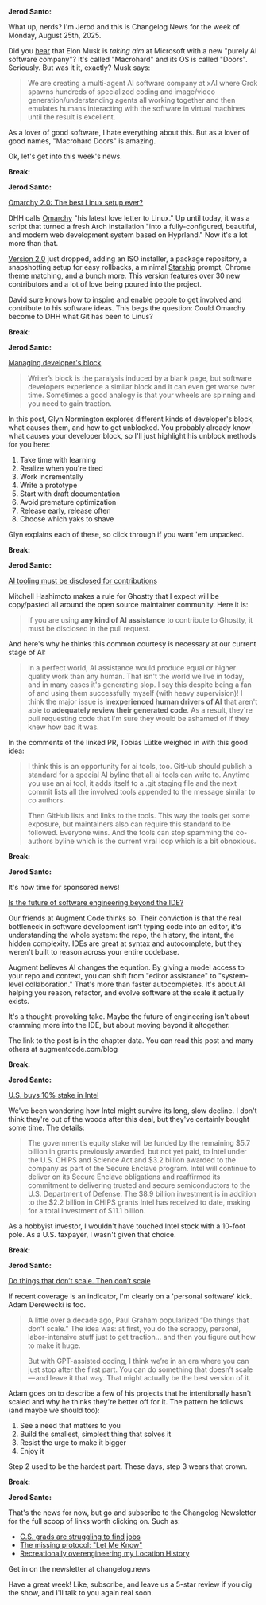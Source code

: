 **Jerod Santo:**

What up, nerds? I'm Jerod and this is Changelog News for the week of Monday, August 25th, 2025.

Did you [hear](https://www.teslarati.com/elon-musk-targets-bill-gates-microsoft-new-ai-venture-macrohard/) that Elon Musk is *taking aim* at Microsoft with a new "purely AI software company"? It's called "Macrohard" and its OS is called "Doors". Seriously. But was it it, exactly? Musk says:

> We are creating a multi-agent AI software company at xAI where Grok spawns hundreds of specialized coding and image/video generation/understanding agents all working together and then emulates humans interacting with the software in virtual machines until the result is excellent.

As a lover of good software, I hate everything about this. But as a lover of good names, "Macrohard Doors" is amazing.

Ok, let's get into this week's news.

**Break:**

**Jerod Santo:**

[Omarchy 2.0: The best Linux setup ever?](https://github.com/basecamp/omarchy)

DHH calls [Omarchy](https://omarchy.org) "his latest love letter to Linux." Up until today, it was a script that turned a fresh Arch installation "into a fully-configured, beautiful, and modern web development system based on Hyprland." Now it's a lot more than that.

[Version 2.0](https://github.com/basecamp/omarchy/releases/tag/v2.0.0) just dropped, adding an ISO installer, a package repository, a snapshotting setup for easy rollbacks, a minimal [Starship](https://starship.rs/) prompt, Chrome theme matching, and a bunch more. This version features over 30 new contributors and a lot of love being poured into the project. 

David sure knows how to inspire and enable people to get involved and contribute to his software ideas. This begs the question: Could Omarchy become to DHH what Git has been to Linus?

**Break:**

**Jerod Santo:**

[Managing developer's block](https://underlap.org/developers-block/)

> Writer’s block is the paralysis induced by a blank page, but software developers experience a similar block and it can even get worse over time. Sometimes a good analogy is that your wheels are spinning and you need to gain traction.

In this post, Glyn Normington explores different kinds of developer's block, what causes them, and how to get unblocked. You probably already know what causes your developer block, so I'll just highlight his unblock methods for you here:

1. Take time with learning
2. Realize when you're tired
3. Work incrementally
4. Write a prototype
5. Start with draft documentation
6. Avoid premature optimization
7. Release early, release often
8. Choose which yaks to shave

Glyn explains each of these, so click through if you want 'em unpacked.

**Break:**

**Jerod Santo:**

[AI tooling must be disclosed for contributions](https://github.com/ghostty-org/ghostty/pull/8289)

Mitchell Hashimoto makes a rule for Ghostty that I expect will be copy/pasted all around the open source maintainer community. Here it is:

> If you are using **any kind of AI assistance** to contribute to Ghostty, it must be disclosed in the pull request.

And here's why he thinks this common courtesy is necessary at our current stage of AI:

> In a perfect world, AI assistance would produce equal or higher quality work than any human. That isn't the world we live in today, and in many cases it's generating slop. I say this despite being a fan of and using them successfully myself (with heavy supervision)! I think the major issue is **inexperienced human drivers of AI** that aren't able to **adequately review their generated code**. As a result, they're pull requesting code that I'm sure they would be ashamed of if they knew how bad it was.

In the comments of the linked PR, Tobias Lütke weighed in with this good idea:

> I think this is an opportunity for ai tools, too. GitHub should publish a standard for a special AI byline that all ai tools can write to. Anytime you use an ai tool, it adds itself to a .git staging file and the next commit lists all the involved tools appended to the message similar to co authors.
>
> Then GitHub lists and links to the tools. This way the tools get some exposure, but maintainers also can require this standard to be followed. Everyone wins. And the tools can stop spamming the co-authors byline which is the current viral loop which is a bit obnoxious.

**Break:**

**Jerod Santo:**

It's now time for sponsored news!

[Is the future of software engineering beyond the IDE?](https://www.augmentcode.com/blog/beyond-the-ide)


Our friends at Augment Code thinks so. Their conviction is that the real bottleneck in software development isn't typing code into an editor, it's understanding the whole system: the repo, the history, the intent, the hidden complexity. IDEs are great at syntax and autocomplete, but they weren't built to reason across your entire codebase.

Augment believes AI changes the equation. By giving a model access to your repo and context, you can shift from "editor assistance" to "system-level collaboration." That's more than faster autocompletes. It's about AI helping you reason, refactor, and evolve software at the scale it actually exists.

It's a thought-provoking take. Maybe the future of engineering isn't about cramming more into the IDE, but about moving beyond it altogether.

The link to the post is in the chapter data. You can read this post and many others at augmentcode.com/blog

**Break:**

**Jerod Santo:**

[U.S. buys 10% stake in Intel](https://newsroom.intel.com/corporate/intel-and-trump-administration-reach-historic-agreement)

We've been wondering how Intel might survive its long, slow decline. I don't think they're out of the woods after this deal, but they've certainly bought some time. The details:

> The government’s equity stake will be funded by the remaining $5.7 billion in grants previously awarded, but not yet paid, to Intel under the U.S. CHIPS and Science Act and $3.2 billion awarded to the company as part of the Secure Enclave program. Intel will continue to deliver on its Secure Enclave obligations and reaffirmed its commitment to delivering trusted and secure semiconductors to the U.S. Department of Defense. The $8.9 billion investment is in addition to the $2.2 billion in CHIPS grants Intel has received to date, making for a total investment of $11.1 billion.

As a hobbyist investor, I wouldn't have touched Intel stock with a 10-foot pole. As a U.S. taxpayer, I wasn't given that choice.

**Break:**

**Jerod Santo:**

[Do things that don’t scale. Then don’t scale](https://derwiki.medium.com/do-things-that-dont-scale-and-then-don-t-scale-9fd2cd7e2156)

If recent coverage is an indicator, I'm clearly on a 'personal software' kick. Adam Derewecki is too.

> A little over a decade ago, Paul Graham popularized “Do things that don’t scale.” The idea was: at first, you do the scrappy, personal, labor-intensive stuff just to get traction… and then you figure out how to make it huge.
> 
> But with GPT-assisted coding, I think we’re in an era where you can just stop after the first part. You can do something that doesn’t scale — and leave it that way. That might actually be the best version of it.

Adam goes on to describe a few of his projects that he intentionally hasn't scaled and why he thinks they're better off for it. The pattern he follows (and maybe we should too):

1. See a need that matters to you
2. Build the smallest, simplest thing that solves it
3. Resist the urge to make it bigger
4. Enjoy it

Step 2 used to be the hardest part. These days, step 3 wears that crown.

**Break:**

**Jerod Santo:**

That's the news for now, but go and subscribe to the Changelog Newsletter for the full scoop of links worth clicking on. Such as:

- [C.S. grads are struggling to find jobs](https://www.finalroundai.com/blog/computer-science-graduates-face-worst-job-market-in-decades)
- [The missing protocol: "Let Me Know"](https://deanebarker.net/tech/blog/let-me-know/)
- [Recreationally overengineering my Location History](https://overengineer.dev/blog/2025/08/19/overengineering-location-history/)

Get in on the newsletter at changelog.news

Have a great week! Like, subscribe, and leave us a 5-star review if you dig the show, and I'll talk to you again real soon.
